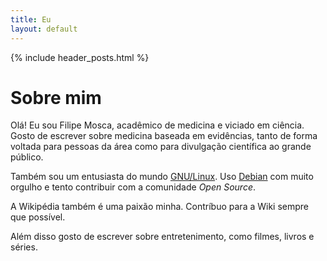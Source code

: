 ```yaml
---
title: Eu
layout: default
---
```

{% include header_posts.html %}

# Sobre mim

Olá! Eu sou Filipe Mosca, acadêmico de medicina e viciado em ciência. Gosto de escrever sobre medicina baseada em evidências, tanto de forma voltada para pessoas da área como para divulgação científica ao grande público.

Também sou um entusiasta do mundo [GNU/Linux](https://pt.wikipedia.org/wiki/GNU/Linux). Uso [Debian](https://pt.wikipedia.org/wiki/Debian) com muito orgulho e tento contribuir com a comunidade *Open Source*.

A Wikipédia também é uma paixão minha. Contríbuo para a Wiki sempre que possível.

Além disso gosto de escrever sobre entretenimento, como filmes, livros e séries.


